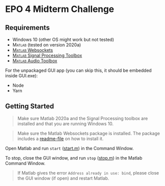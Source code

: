 # EPO 4 Midterm Challenge

## Requirements

- Windows 10 (other OS might work but not tested)
- <span style='font-variant: small-caps;'>Matlab</span> (tested on version 2020a)
- <a href='https://www.mathworks.com/matlabcentral/fileexchange/50040-jebej-matlabwebsocket'><span style='font-variant: small-caps;'>Matlab</span> Websockets</a>
- <a href='https://nl.mathworks.com/products/signal.html'><span style='font-variant: small-caps;'>Matlab</span> Signal Processing Toolbox</a>
- <a href='https://www.mathworks.com/products/audio.html'><span style='font-variant: small-caps;'>Matlab</span> Audio Toolbox</a>

For the unpackaged GUI app (you can skip this, it should be embedded inside GUI.exe):

- Node
- Yarn

## Getting Started

> Make sure Matlab 2020a and the Signal Processing toolbox are installed and that you are running Windows 10.

> Make sure the Matlab Websockets package is installed. The package includes a [readme-file](./MatlabWebSocket/README.md) on how to install it.

Open Matlab and run `start` ([start.m](./start.m)) in the Command Window.

To stop, close the GUI window, and run `stop` ([stop.m](./stop.m)) in the Matlab Command Window.

> If Matlab gives the error `Address already in use: bind`, please close the GUI window (if open) and restart Matlab.
